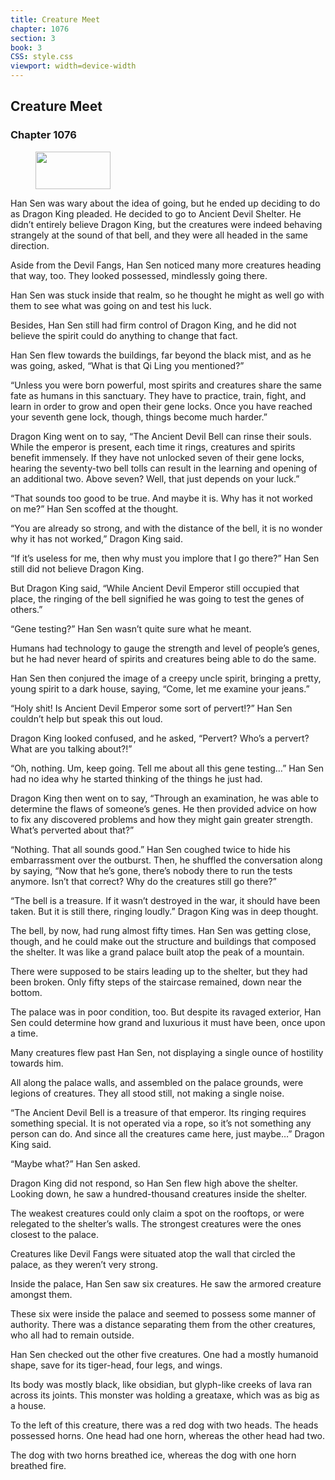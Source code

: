 ```yaml
---
title: Creature Meet
chapter: 1076
section: 3
book: 3
CSS: style.css
viewport: width=device-width
---
```


## Creature Meet

### Chapter 1076

<figure>
	<img src="../Images/gem.gif" alt="" id="gem" width="120" height="60" />
</figure>

Han Sen was wary about the idea of going, but he ended up deciding to do as Dragon King pleaded. He decided to go to Ancient Devil Shelter. He didn’t entirely believe Dragon King, but the creatures were indeed behaving strangely at the sound of that bell, and they were all headed in the same direction.

Aside from the Devil Fangs, Han Sen noticed many more creatures heading that way, too. They looked possessed, mindlessly going there.

Han Sen was stuck inside that realm, so he thought he might as well go with them to see what was going on and test his luck.

Besides, Han Sen still had firm control of Dragon King, and he did not believe the spirit could do anything to change that fact.

Han Sen flew towards the buildings, far beyond the black mist, and as he was going, asked, “What is that Qi Ling you mentioned?”

“Unless you were born powerful, most spirits and creatures share the same fate as humans in this sanctuary. They have to practice, train, fight, and learn in order to grow and open their gene locks. Once you have reached your seventh gene lock, though, things become much harder.”

Dragon King went on to say, “The Ancient Devil Bell can rinse their souls. While the emperor is present, each time it rings, creatures and spirits benefit immensely. If they have not unlocked seven of their gene locks, hearing the seventy-two bell tolls can result in the learning and opening of an additional two. Above seven? Well, that just depends on your luck.”

“That sounds too good to be true. And maybe it is. Why has it not worked on me?” Han Sen scoffed at the thought.

“You are already so strong, and with the distance of the bell, it is no wonder why it has not worked,” Dragon King said.

“If it’s useless for me, then why must you implore that I go there?” Han Sen still did not believe Dragon King.

But Dragon King said, “While Ancient Devil Emperor still occupied that place, the ringing of the bell signified he was going to test the genes of others.”

“Gene testing?” Han Sen wasn’t quite sure what he meant.

Humans had technology to gauge the strength and level of people’s genes, but he had never heard of spirits and creatures being able to do the same.

Han Sen then conjured the image of a creepy uncle spirit, bringing a pretty, young spirit to a dark house, saying, “Come, let me examine your jeans.”

“Holy shit! Is Ancient Devil Emperor some sort of pervert!?” Han Sen couldn’t help but speak this out loud.

Dragon King looked confused, and he asked, “Pervert? Who’s a pervert? What are you talking about?!”

“Oh, nothing. Um, keep going. Tell me about all this gene testing…” Han Sen had no idea why he started thinking of the things he just had.

Dragon King then went on to say, “Through an examination, he was able to determine the flaws of someone’s genes. He then provided advice on how to fix any discovered problems and how they might gain greater strength. What’s perverted about that?”

“Nothing. That all sounds good.” Han Sen coughed twice to hide his embarrassment over the outburst. Then, he shuffled the conversation along by saying, “Now that he’s gone, there’s nobody there to run the tests anymore. Isn’t that correct? Why do the creatures still go there?”

“The bell is a treasure. If it wasn’t destroyed in the war, it should have been taken. But it is still there, ringing loudly.” Dragon King was in deep thought.

The bell, by now, had rung almost fifty times. Han Sen was getting close, though, and he could make out the structure and buildings that composed the shelter. It was like a grand palace built atop the peak of a mountain.

There were supposed to be stairs leading up to the shelter, but they had been broken. Only fifty steps of the staircase remained, down near the bottom.

The palace was in poor condition, too. But despite its ravaged exterior, Han Sen could determine how grand and luxurious it must have been, once upon a time.

Many creatures flew past Han Sen, not displaying a single ounce of hostility towards him.

All along the palace walls, and assembled on the palace grounds, were legions of creatures. They all stood still, not making a single noise.

“The Ancient Devil Bell is a treasure of that emperor. Its ringing requires something special. It is not operated via a rope, so it’s not something any person can do. And since all the creatures came here, just maybe…” Dragon King said.

“Maybe what?” Han Sen asked.

Dragon King did not respond, so Han Sen flew high above the shelter. Looking down, he saw a hundred-thousand creatures inside the shelter.

The weakest creatures could only claim a spot on the rooftops, or were relegated to the shelter’s walls. The strongest creatures were the ones closest to the palace.

Creatures like Devil Fangs were situated atop the wall that circled the palace, as they weren’t very strong.

Inside the palace, Han Sen saw six creatures. He saw the armored creature amongst them.

These six were inside the palace and seemed to possess some manner of authority. There was a distance separating them from the other creatures, who all had to remain outside.

Han Sen checked out the other five creatures. One had a mostly humanoid shape, save for its tiger-head, four legs, and wings.

Its body was mostly black, like obsidian, but glyph-like creeks of lava ran across its joints. This monster was holding a greataxe, which was as big as a house.

To the left of this creature, there was a red dog with two heads. The heads possessed horns. One head had one horn, whereas the other head had two.

The dog with two horns breathed ice, whereas the dog with one horn breathed fire.